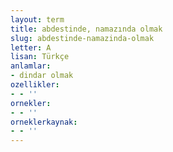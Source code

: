 ```yaml
---
layout: term
title: abdestinde, namazında olmak
slug: abdestinde-namazinda-olmak
letter: A
lisan: Türkçe
anlamlar:
- dindar olmak
ozellikler:
- - ''
ornekler:
- - ''
orneklerkaynak:
- - ''
---
```

